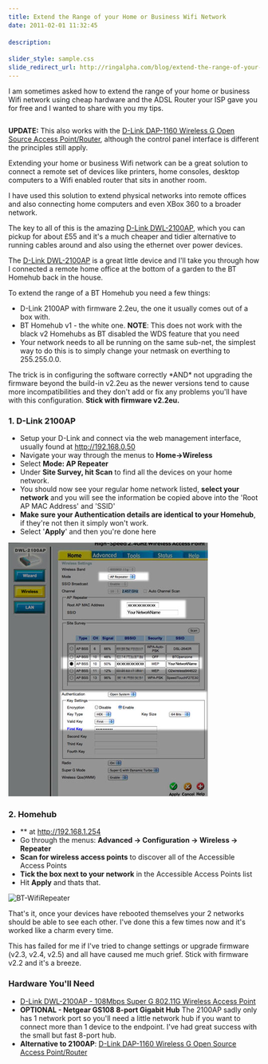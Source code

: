 ```yaml
---
title: Extend the Range of your Home or Business Wifi Network
date: 2011-02-01 11:32:45

description:

slider_style: sample.css
slide_redirect_url: http://ringalpha.com/blog/extend-the-range-of-your-home-or-business-wifi-network/
---
```


I am sometimes asked how to extend the range of your home or business
Wifi network using cheap hardware and the ADSL Router your ISP gave you
for free and I wanted to share with you my tips.

<div style="float: left;">

</div>

<div style="float: left;">

</div>

<div style="clear:both">

</div>

<div class="note">

**UPDATE:** This also works with the [D-Link DAP-1160 Wireless G Open Source Access
Point/Router](http://www.amazon.co.uk/gp/product/B000VS08QC/ref=as_li_ss_tl?ie=UTF8&tag=gamedevelcons-21&linkCode=as2&camp=1634&creative=19450&creativeASIN=B000VS08QC), although the control panel interface is different the principles still
apply.

</div>

Extending your home or business Wifi network can be a great solution to
connect a remote set of devices like printers, home consoles, desktop
computers to a Wifi enabled router that sits in another room.

I have used this solution to extend physical networks into remote
offices and also connecting home computers and even XBox 360 to a
broader network.

The key to all of this is the amazing [D-Link
DWL-2100AP](http://www.amazon.co.uk/gp/product/B00019EYVG?ie=UTF8&tag=gamedevelcons-21&linkCode=as2&camp=1634&creative=19450&creativeASIN=B00019EYVG), which you can pickup for about £55 and it's a much cheaper and tidier alternative to running cables around and also using the ethernet over power devices.

The [D-Link
DWL-2100AP](http://www.amazon.co.uk/gp/product/B00019EYVG?ie=UTF8&tag=gamedevelcons-21&linkCode=as2&camp=1634&creative=19450&creativeASIN=B00019EYVG) is a great little device and I'll take you through how I connected a remote home office at the bottom of a garden to the BT Homehub back in the house.

To extend the range of a BT Homehub you need a few
things:

- D-Link 2100AP with firmware 2.2eu, the one it usually comes out of a
  box with.
- BT Homehub v1 - the white one. **NOTE**: This does not work with the
  black v2 Homehubs as BT disabled the WDS feature that you need
- Your network needs to all be running on the same sub-net, the
  simplest way to do this is to simply change your netmask on
  everthing to 255.255.0.0.

The trick is in configuring the software correctly \*AND\* not upgrading
the firmware beyond the build-in v2.2eu as the newer versions tend to
cause more incompatibilities and they don't add or fix any problems
you'll have with this configuration. **Stick with firmware v2.2eu.**

### 1. D-Link 2100AP

- Setup your D-Link and connect via the web management interface,
  usually found at <http://192.168.0.50>
- Navigate your way through the menus to **Home->Wireless**
- Select **Mode: AP Repeater**
- Under **Site Survey, hit Scan** to find all the devices on your home
  network.
- You should now see your regular home network listed, **select your
  network** and you will see the information be copied above into the
  'Root AP MAC Address' and 'SSID'
- **Make sure your Authentication details are identical to your
  Homehub**, if they're not then it simply won't work.
- Select '**Apply**' and then you're done here

![](/assets/Dl-WifiRepeater.jpg "Dl-WifiRepeater")

### 2. Homehub

- \*\* at <http://192.168.1.254>
- Go through the menus: **Advanced -> Configuration -> Wireless ->
  Repeater**
- **Scan for wireless access points** to discover all of the
  Accessible Access Points
- **Tick the box next to your network** in the Accessible Access
  Points list
- Hit **Apply** and thats that.

![](/assets/BT-WifiRepeater.jpg "BT-WifiRepeater")

That's it, once your devices have rebooted themselves your 2 networks
should be able to see each other. I've done this a few times now and
it's worked like a charm every time.

This has failed for me if I've tried to change settings or upgrade
firmware (v2.3, v2.4, v2.5) and all have caused me much grief. Stick
with firmware v2.2 and it's a breeze.

### Hardware You'll Need

- [D-Link DWL-2100AP - 108Mbps Super G 802.11G Wireless Access
  Point](http://www.amazon.co.uk/gp/product/B00019EYVG?ie=UTF8&tag=gamedevelcons-21&linkCode=as2&camp=1634&creative=19450&creativeASIN=B00019EYVG)
- **OPTIONAL - Netgear GS108 8-port Gigabit Hub**
  The 2100AP sadly only has 1 network port so you'll need a little
  network hub if you want to connect more than 1 device to the
  endpoint.
  I've had great success with the small but fast 8-port hub.
- **Alternative to 2100AP**: [D-Link DAP-1160 Wireless G Open Source
  Access
  Point/Router](http://www.amazon.co.uk/gp/product/B000VS08QC/ref=as_li_ss_tl?ie=UTF8&tag=gamedevelcons-21&linkCode=as2&camp=1634&creative=19450&creativeASIN=B000VS08QC)
